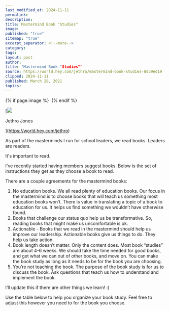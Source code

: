 ```yaml
---
last_modified_at: 2024-11-11
permalink: 
description: 
title: Mastermind Book "Studies"
image: 
published: "true"
sitemap: "true"
excerpt_separator: <!--more-->
category: 
tags: 
layout: post
author: 
title: "Mastermind Book "Studies""
source: https://world.hey.com/jethro/mastermind-book-studies-8d59ed19
clipped: 2024-11-11
published: March 28, 2021
topics: 
---
```



{% if page.image %} <img src="{{ page.image }}" alt=""> {% endif %}

[![](https://world.hey.com/jethro/avatar-40bd048fb7cc6850d42ef0957b5f0c498bfea84d)

Jethro Jones

](https://world.hey.com/jethro)



As part of the masterminds I run for school leaders, we read books. Leaders are readers. 

It's important to read. 

I've recently started having members suggest books. Below is the set of instructions they get as they choose a book to read. 

There are a couple agreements for the mastermind books: 

1.  No education books. We all read plenty of education books. Our focus in the mastermind is to choose books that will teach us something most education books won’t. There is value in translating a topic of a book to education for us. It helps us find something we wouldn’t have otherwise found. 
2.  Books that challenge our status quo help us be transformative. So, reading books that might make us uncomfortable is ok. 
3.  Actionable - Books that we read in the mastermind should help us improve our leadership. Actionable books give us things to do. They help us take action.
4.  Book length doesn’t matter. Only the content does. Most book “studies” are about 4-6 weeks. We should take the time needed for good books, and get what we can out of other books, and move on. You can make the book study as long as it needs to be for the book you are choosing. 
5.  You’re not teaching the book. The purpose of the book study is for us to discuss the book. Ask questions that teach us how to understand and implement the book. 

I’ll update this if there are other things we learn! :) 

Use the table below to help you organize your book study. Feel free to adjust this however you need to for the book you choose.